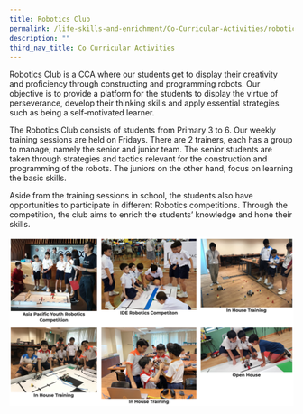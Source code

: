 ```yaml
---
title: Robotics Club
permalink: /life-skills-and-enrichment/Co-Curricular-Activities/robotics/
description: ""
third_nav_title: Co Curricular Activities
---
```


Robotics Club is a CCA where our students get to display their creativity and proficiency through constructing and programming robots. Our objective is to provide a platform for the students to display the virtue of perseverance, develop their thinking skills and apply essential strategies such as being a self-motivated learner.

  

The Robotics Club consists of students from Primary 3 to 6. Our weekly training sessions are held on Fridays. There are 2 trainers, each has a group to manage; namely the senior and junior team. The senior students are taken through strategies and tactics relevant for the construction and programming of the robots. The juniors on the other hand, focus on learning the basic skills. 

  

Aside from the training sessions in school, the students also have opportunities to participate in different Robotics competitions. Through the competition, the club aims to enrich the students’ knowledge and hone their skills.

![](/images/robotics1.png)